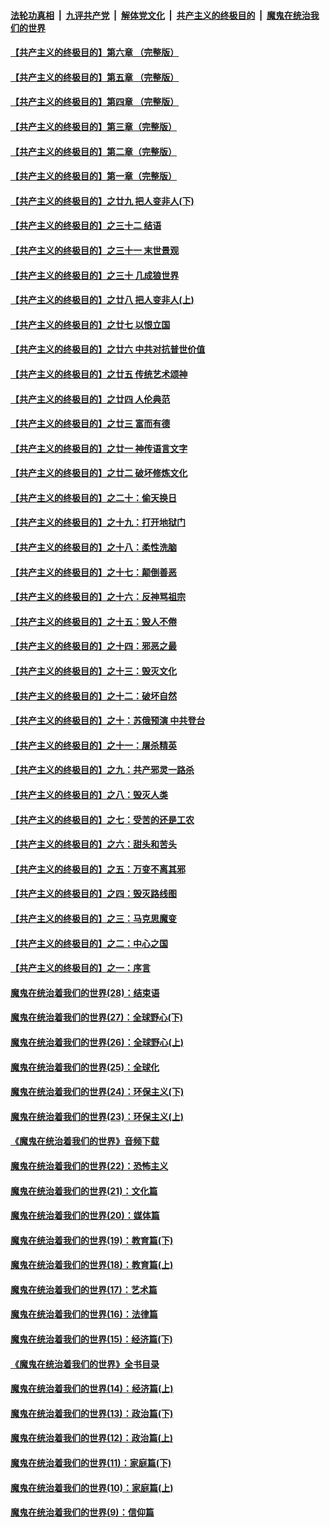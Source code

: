 ####  [法轮功真相](../../../../basic/blob/master/README.md?t=05151931) &nbsp;|&nbsp; [九评共产党](../../../../9ping.md/blob/master/README.md?t=05151931) &nbsp;|&nbsp; [解体党文化](../../../../jtdwh.md/blob/master/README.md?t=05151931)  &nbsp;|&nbsp; [共产主义的终极目的](../../../../gczydzjmd.md/blob/master/README.md?t=05151931) &nbsp;|&nbsp; [魔鬼在统治我们的世界](../../../../mgztzwmdsj.md/blob/master/README.md?t=05151931) 

#### [【共产主义的终极目的】第六章 （完整版）](../pages/nsc422/n11428913.md?t=05151931) 

#### [【共产主义的终极目的】第五章 （完整版）](../pages/nsc422/n11428912.md?t=05151931) 

#### [【共产主义的终极目的】第四章 （完整版）](../pages/nsc422/n11428907.md?t=05151931) 

#### [【共产主义的终极目的】第三章（完整版）](../pages/nsc422/n11428848.md?t=05151931) 

#### [【共产主义的终极目的】第二章（完整版）](../pages/nsc422/n11428831.md?t=05151931) 

#### [【共产主义的终极目的】第一章（完整版）](../pages/nsc422/n11417651.md?t=05151931) 

#### [【共产主义的终极目的】之廿九 把人变非人(下)](../pages/nsc422/n11344140.md?t=05151931) 

#### [【共产主义的终极目的】之三十二 结语](../pages/nsc422/n11360535.md?t=05151931) 

#### [【共产主义的终极目的】之三十一 末世景观](../pages/nsc422/n11351129.md?t=05151931) 

#### [【共产主义的终极目的】之三十 几成狼世界](../pages/nsc422/n11348280.md?t=05151931) 

#### [【共产主义的终极目的】之廿八 把人变非人(上)](../pages/nsc422/n11340492.md?t=05151931) 

#### [【共产主义的终极目的】之廿七 以恨立国](../pages/nsc422/n11336944.md?t=05151931) 

#### [【共产主义的终极目的】之廿六 中共对抗普世价值](../pages/nsc422/n11324785.md?t=05151931) 

#### [【共产主义的终极目的】之廿五 传统艺术颂神](../pages/nsc422/n11296396.md?t=05151931) 

#### [【共产主义的终极目的】之廿四 人伦典范](../pages/nsc422/n11296397.md?t=05151931) 

#### [【共产主义的终极目的】之廿三 富而有德](../pages/nsc422/n11283598.md?t=05151931) 

#### [【共产主义的终极目的】之廿一 神传语言文字](../pages/nsc422/n11263265.md?t=05151931) 

#### [【共产主义的终极目的】之廿二 破坏修炼文化](../pages/nsc422/n11245728.md?t=05151931) 

#### [【共产主义的终极目的】之二十：偷天换日](../pages/nsc422/n11238846.md?t=05151931) 

#### [【共产主义的终极目的】之十九：打开地狱门](../pages/nsc422/n11206376.md?t=05151931) 

#### [【共产主义的终极目的】之十八：柔性洗脑](../pages/nsc422/n11199994.md?t=05151931) 

#### [【共产主义的终极目的】之十七：颠倒善恶](../pages/nsc422/n11179782.md?t=05151931) 

#### [【共产主义的终极目的】之十六：反神骂祖宗](../pages/nsc422/n11166798.md?t=05151931) 

#### [【共产主义的终极目的】之十五：毁人不倦](../pages/nsc422/n11166792.md?t=05151931) 

#### [【共产主义的终极目的】之十四：邪恶之最](../pages/nsc422/n11150249.md?t=05151931) 

#### [【共产主义的终极目的】之十三：毁灭文化](../pages/nsc422/n11135227.md?t=05151931) 

#### [【共产主义的终极目的】之十二：破坏自然](../pages/nsc422/n11135214.md?t=05151931) 

#### [【共产主义的终极目的】之十：苏俄预演 中共登台](../pages/nsc422/n11118424.md?t=05151931) 

#### [【共产主义的终极目的】之十一：屠杀精英](../pages/nsc422/n11118442.md?t=05151931) 

#### [【共产主义的终极目的】之九：共产邪灵一路杀](../pages/nsc422/n11114139.md?t=05151931) 

#### [【共产主义的终极目的】之八：毁灭人类](../pages/nsc422/n11108503.md?t=05151931) 

#### [【共产主义的终极目的】之七：受苦的还是工农](../pages/nsc422/n11101809.md?t=05151931) 

#### [【共产主义的终极目的】之六：甜头和苦头](../pages/nsc422/n11096971.md?t=05151931) 

#### [【共产主义的终极目的】之五：万变不离其邪](../pages/nsc422/n11091285.md?t=05151931) 

#### [【共产主义的终极目的】之四：毁灭路线图](../pages/nsc422/n11086284.md?t=05151931) 

#### [【共产主义的终极目的】之三：马克思魔变](../pages/nsc422/n11061941.md?t=05151931) 

#### [【共产主义的终极目的】之二：中心之国](../pages/nsc422/n11047728.md?t=05151931) 

#### [【共产主义的终极目的】之一：序言](../pages/nsc422/n11086077.md?t=05151931) 

#### [魔鬼在统治着我们的世界(28)：结束语](../pages/nsc422/n10936246.md?t=05151931) 

#### [魔鬼在统治着我们的世界(27)：全球野心(下)](../pages/nsc422/n10928319.md?t=05151931) 

#### [魔鬼在统治着我们的世界(26)：全球野心(上)](../pages/nsc422/n10900318.md?t=05151931) 

#### [魔鬼在统治着我们的世界(25)：全球化](../pages/nsc422/n10788205.md?t=05151931) 

#### [魔鬼在统治着我们的世界(24)：环保主义(下)](../pages/nsc422/n10695307.md?t=05151931) 

#### [魔鬼在统治着我们的世界(23)：环保主义(上)](../pages/nsc422/n10688613.md?t=05151931) 

#### [《魔鬼在统治着我们的世界》音频下载](../pages/nsc422/n10635553.md?t=05151931) 

#### [魔鬼在统治着我们的世界(22)：恐怖主义](../pages/nsc422/n10614727.md?t=05151931) 

#### [魔鬼在统治着我们的世界(21)：文化篇](../pages/nsc422/n10597706.md?t=05151931) 

#### [魔鬼在统治着我们的世界(20)：媒体篇](../pages/nsc422/n10586579.md?t=05151931) 

#### [魔鬼在统治着我们的世界(19)：教育篇(下)](../pages/nsc422/n10564808.md?t=05151931) 

#### [魔鬼在统治着我们的世界(18)：教育篇(上)](../pages/nsc422/n10526970.md?t=05151931) 

#### [魔鬼在统治着我们的世界(17)：艺术篇](../pages/nsc422/n10499093.md?t=05151931) 

#### [魔鬼在统治着我们的世界(16)：法律篇](../pages/nsc422/n10485969.md?t=05151931) 

#### [魔鬼在统治着我们的世界(15)：经济篇(下)](../pages/nsc422/n10469975.md?t=05151931) 

#### [《魔鬼在统治着我们的世界》全书目录](../pages/nsc422/n10464261.md?t=05151931) 

#### [魔鬼在统治着我们的世界(14)：经济篇(上)](../pages/nsc422/n10457370.md?t=05151931) 

#### [魔鬼在统治着我们的世界(13)：政治篇(下)](../pages/nsc422/n10448270.md?t=05151931) 

#### [魔鬼在统治着我们的世界(12)：政治篇(上)](../pages/nsc422/n10444576.md?t=05151931) 

#### [魔鬼在统治着我们的世界(11)：家庭篇(下)](../pages/nsc422/n10440961.md?t=05151931) 

#### [魔鬼在统治着我们的世界(10)：家庭篇(上)](../pages/nsc422/n10435448.md?t=05151931) 

#### [魔鬼在统治着我们的世界(9)：信仰篇](../pages/nsc422/n10432159.md?t=05151931) 


